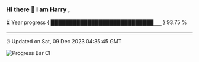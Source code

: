 ### Hi there 👋 I am Harry , 

⏳ Year progress { ████████████████████████████▁▁ } 93.75 %

---

⏰ Updated on Sat, 09 Dec 2023 04:35:45 GMT

![Progress Bar CI](https://github.com/duykhang68/duykhang68/workflows/Progress%20Bar%20CI/badge.svg)
